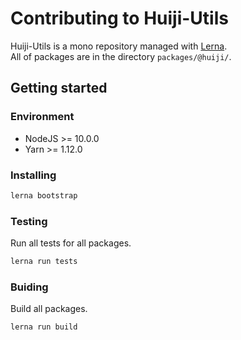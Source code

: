 # Contributing to Huiji-Utils

Huiji-Utils is a mono repository managed with [Lerna](https://github.com/lerna/lerna).\
All of packages are in the directory `packages/@huiji/`.

## Getting started

### Environment

- NodeJS >= 10.0.0
- Yarn >= 1.12.0

### Installing

```bash
lerna bootstrap
```

### Testing

Run all tests for all packages.

```bash
lerna run tests
```

### Buiding

Build all packages.

```bash
lerna run build
```
